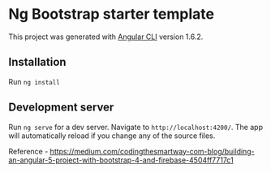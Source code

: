 # Ng Bootstrap starter template

This project was generated with [Angular CLI](https://github.com/angular/angular-cli) version 1.6.2.

## Installation

Run `ng install`

## Development server

Run `ng serve` for a dev server. Navigate to `http://localhost:4200/`. The app will automatically reload if you change any of the source files.

Reference - https://medium.com/codingthesmartway-com-blog/building-an-angular-5-project-with-bootstrap-4-and-firebase-4504ff7717c1
